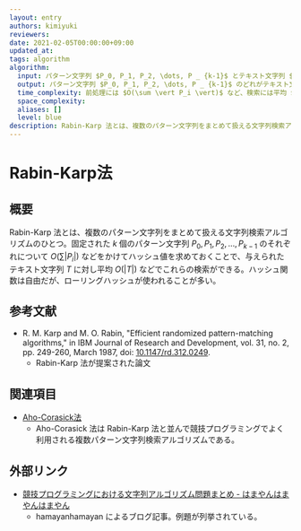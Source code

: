 ```yaml
---
layout: entry
authors: kimiyuki
reviewers:
date: 2021-02-05T00:00:00+09:00
updated_at:
tags: algorithm
algorithm:
  input: パターン文字列 $P_0, P_1, P_2, \dots, P _ {k-1}$ とテキスト文字列 $T$
  output: パターン文字列 $P_0, P_1, P_2, \dots, P _ {k-1}$ のどれがテキスト文字列 $T$ に含まれるか。含まれるならその位置も求める。
  time_complexity: 前処理には $O(\sum \vert P_i \vert)$ など、検索には平均 $O(\vert T \vert)$ など
  space_complexity:
  aliases: []
  level: blue
description: Rabin-Karp 法とは、複数のパターン文字列をまとめて扱える文字列検索アルゴリズムのひとつ。固定された $k$ 個のパターン文字列 $P_0, P_1, P_2, \dots, P _ {k-1}$ のそれぞれについて $O(\sum \vert P_i \vert)$ などをかけてハッシュ値を求めておくことで、与えられたテキスト文字列 $T$ に対し平均 $O(\vert T \vert)$ などでこれらの検索ができる。ハッシュ関数は自由だが、ローリングハッシュが使われることが多い。
---
```


# Rabin-Karp法

## 概要

Rabin-Karp 法とは、複数のパターン文字列をまとめて扱える文字列検索アルゴリズムのひとつ。固定された $k$ 個のパターン文字列 $P_0, P_1, P_2, \dots, P _ {k-1}$ のそれぞれについて $O(\sum \vert P_i \vert)$ などをかけてハッシュ値を求めておくことで、与えられたテキスト文字列 $T$ に対し平均 $O(\vert T \vert)$ などでこれらの検索ができる。ハッシュ関数は自由だが、ローリングハッシュが使われることが多い。

## 参考文献

-   R. M. Karp and M. O. Rabin, "Efficient randomized pattern-matching algorithms," in IBM Journal of Research and Development, vol. 31, no. 2, pp. 249-260, March 1987, doi: [10.1147/rd.312.0249](https://doi.org/10.1147/rd.312.0249).
    -   Rabin-Karp 法が提案された論文

## 関連項目

-   [Aho-Corasick法](/aho-corasick)
    -   Aho-Corasick 法は Rabin-Karp 法と並んで競技プログラミングでよく利用される複数パターン文字列検索アルゴリズムである。

## 外部リンク

-   [競技プログラミングにおける文字列アルゴリズム問題まとめ - はまやんはまやんはまやん](https://www.hamayanhamayan.com/entry/2017/03/25/005452)
    -   <a class="handle">hamayanhamayan</a> によるブログ記事。例題が列挙されている。

